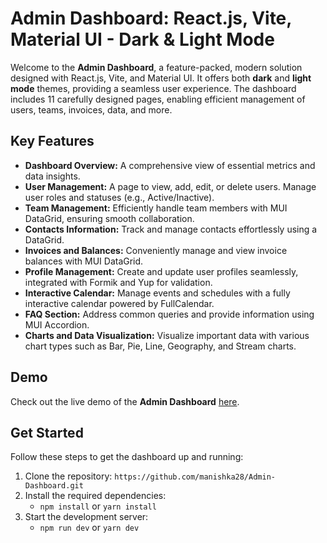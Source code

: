 # Admin Dashboard: React.js, Vite, Material UI - Dark & Light Mode

Welcome to the **Admin Dashboard**, a feature-packed, modern solution designed with React.js, Vite, and Material UI. It offers both **dark** and **light mode** themes, providing a seamless user experience. The dashboard includes 11 carefully designed pages, enabling efficient management of users, teams, invoices, data, and more.

## Key Features

- **Dashboard Overview:** A comprehensive view of essential metrics and data insights.
- **User Management:** A page to view, add, edit, or delete users. Manage user roles and statuses (e.g., Active/Inactive).
- **Team Management:** Efficiently handle team members with MUI DataGrid, ensuring smooth collaboration.
- **Contacts Information:** Track and manage contacts effortlessly using a DataGrid.
- **Invoices and Balances:** Conveniently manage and view invoice balances with MUI DataGrid.
- **Profile Management:** Create and update user profiles seamlessly, integrated with Formik and Yup for validation.
- **Interactive Calendar:** Manage events and schedules with a fully interactive calendar powered by FullCalendar.
- **FAQ Section:** Address common queries and provide information using MUI Accordion.
- **Charts and Data Visualization:** Visualize important data with various chart types such as Bar, Pie, Line, Geography, and Stream charts.

## Demo

Check out the live demo of the **Admin Dashboard** [here](https://admindashboard-manishka.netlify.app/).

## Get Started

Follow these steps to get the dashboard up and running:

1. Clone the repository: `https://github.com/manishka28/Admin-Dashboard.git`
2. Install the required dependencies: 
   - `npm install` or `yarn install`
3. Start the development server: 
   - `npm run dev` or `yarn dev`



